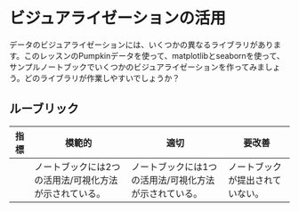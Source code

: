 # ビジュアライゼーションの活用

データのビジュアライゼーションには、いくつかの異なるライブラリがあります。このレッスンのPumpkinデータを使って、matplotlibとseabornを使って、サンプルノートブックでいくつかのビジュアライゼーションを作ってみましょう。どのライブラリが作業しやすいでしょうか？

## ルーブリック

| 指標 | 模範的 | 適切 | 要改善 |
| -------- | --------- | -------- | ----------------- |
|          | ノートブックには2つの活用法/可視化方法が示されている。         |   ノートブックには1つの活用法/可視化方法が示されている。       |  ノートブックが提出されていない。                 |
